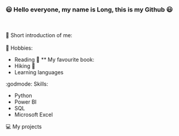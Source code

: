 ### :smiley: Hello everyone, my name is Long, this is my Github :smiley:
<br> <br />
:notebook: Short introduction of me: 
<br> <br />
:flags: Hobbies:
<br /> 
* Reading :book:
** My favourite book: 
* Hiking :walking:
* Learning languages 

:godmode: Skills:
* Python
* Power BI
* SQL
* Microsoft Excel

:computer: My projects
